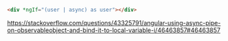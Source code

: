 ```html
<div *ngIf="(user | async) as user"></div>
```

https://stackoverflow.com/questions/43325791/angular-using-async-pipe-on-observableobject-and-bind-it-to-local-variable-i/46463857#46463857

